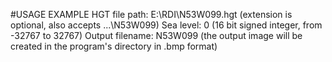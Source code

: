 #USAGE EXAMPLE
HGT file path: E:\RDI\N53W099.hgt	(extension is optional, also accepts ...\N53W099)
Sea level: 0						(16 bit signed integer, from -32767 to 32767)
Output filename: N53W099			(the output image will be created in the program's directory in .bmp format)